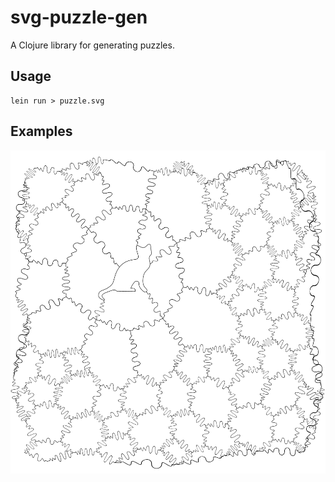 # svg-puzzle-gen

A Clojure library for generating puzzles.

## Usage

```
lein run > puzzle.svg
```

## Examples

<img src="./.presentation/11-cat-whimsy.png"/>

